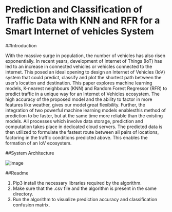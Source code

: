 # Prediction and Classification of Traffic Data with KNN and RFR for a Smart Internet of vehicles System

##Introduction

With the massive surge in population, the number of vehicles has also risen exponentially. In recent years, development of Internet of Things (IoT) has led to an increase in connected vehicles or vehicles connected to the internet. This posed an ideal opening to design an Internet of Vehicles (IoV) system that could predict, classify and plot the shortest path between the user’s location and destination. This paper explores machine learning models, K-nearest neighbours (KNN) and Random Forest Regressor (RFR) to predict traffic in a unique way for an Internet of Vehicles ecosystem. The high accuracy of the proposed model and the ability to factor in more features like weather, gives our model great flexibility. Further, the integration of two powerful machine learning models enablesthis method of prediction to be faster, but at the same time more reliable than the existing models. All processes which involve data storage, prediction and computation takes place in dedicated cloud servers. The predicted data is then utilized to formulate the fastest route between all pairs of locations, factoring in the traffic conditions predicted above. This enables the formation of an IoV ecosystem.

##System Architecture

![image](https://user-images.githubusercontent.com/47136906/141652260-1290af00-e530-4f5c-bfdd-9ed8752f16d0.png)

##Readme

1. Pip3 install the necessary libraries required by the algorithm.
2. Make sure that the .csv file and the algorithm is present in the same directory.
3. Run the algorithm to visualize prediction accuracy and classification confusion matrix.
